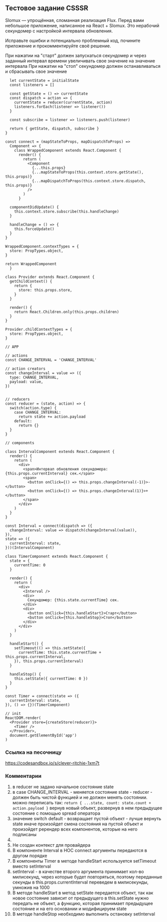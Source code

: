 ## Тестовое задание CSSSR
Slomux — упрощённая, сломанная реализация Flux.
Перед вами небольшое приложение, написанное на React + Slomux.
Это нерабочий секундомер с настройкой интервала обновления.

Исправьте ошибки и потенциально проблемный код, почините приложение и прокомментируйте своё решение.

При нажатии на "старт" должен запускаться секундомер и через заданный интервал времени увеличивать свое значение на значение интервала
При нажатии на "стоп" секундомер должен останавливаться и сбрасывать свое значение

```const createStore = (reducer, initialState) => {
  let currentState = initialState
  const listeners = []

  const getState = () => currentState
  const dispatch = action => {
    currentState = reducer(currentState, action)
    listeners.forEach(listener => listener())
  }

  const subscribe = listener => listeners.push(listener)

  return { getState, dispatch, subscribe }
}

const connect = (mapStateToProps, mapDispatchToProps) =>
  Component => {
    class WrappedComponent extends React.Component {
      render() {
        return (
          <Component
            {...this.props}
            {...mapStateToProps(this.context.store.getState(), this.props)}
            {...mapDispatchToProps(this.context.store.dispatch, this.props)}
          />
        )
      }

  componentDidUpdate() {
    this.context.store.subscribe(this.handleChange)
  }

  handleChange = () => {
    this.forceUpdate()
  }
}

WrappedComponent.contextTypes = {
  store: PropTypes.object,
}

return WrappedComponent
  }

class Provider extends React.Component {
  getChildContext() {
    return {
      store: this.props.store,
    }
  }
  
  render() {
    return React.Children.only(this.props.children)
  }
}

Provider.childContextTypes = {
  store: PropTypes.object,
}

// APP

// actions
const CHANGE_INTERVAL = 'CHANGE_INTERVAL'

// action creators
const changeInterval = value => ({
  type: CHANGE_INTERVAL,
  payload: value,
})


// reducers
const reducer = (state, action) => {
  switch(action.type) {
    case CHANGE_INTERVAL:
      return state += action.payload
    default:
      return {}
  }
}

// components

class IntervalComponent extends React.Component {
  render() {
    return (
      <div>
        <span>Интервал обновления секундомера: {this.props.currentInterval} сек.</span>
        <span>
          <button onClick={() => this.props.changeInterval(-1)}>-</button>
          <button onClick={() => this.props.changeInterval(1)}>+</button>
        </span>
      </div>
    )
  }
}

const Interval = connect(dispatch => ({
  changeInterval: value => dispatch(changeInterval(value)),
}),
state => ({
  currentInterval: state,
}))(IntervalComponent)

class TimerComponent extends React.Component {
  state = {
    currentTime: 0
  }

  render() {
    return (
      <div>
        <Interval />
        <div>
          Секундомер: {this.state.currentTime} сек.
        </div>
        <div>
          <button onClick={this.handleStart}>Старт</button>
          <button onClick={this.handleStop}>Стоп</button>
        </div>
      </div>
    )
  }

  handleStart() {
    setTimeout(() => this.setState({
      currentTime: this.state.currentTime + this.props.currentInterval,
    }), this.props.currentInterval)
  }
  
  handleStop() {
    this.setState({ currentTime: 0 })
  }
}

const Timer = connect(state => ({
  currentInterval: state,
}), () => {})(TimerComponent)

// init
ReactDOM.render(
  <Provider store={createStore(reducer)}>
    <Timer />
  </Provider>,
  document.getElementById('app')
)
```

### Ссылка на песочницу
https://codesandbox.io/s/clever-ritchie-1xm7t
### Комментарии
1) в reducer не задано начальное состояние state
2) в case CHANGE_INTERVAL - меняется состояние state - reducer - должен быть чистой функцией
и не должен менять состоянии. можно переписать так:
`return {
  ...state,
  count: state.count + action.payload
}`
вернув новый объект, развернув в нем предыдущее состояние с помощью spread оператора
3) значение switch default - возвращает пустой объект - лучше вернуть state иначе произойдет смена состояния на пустой объект и произойдет ререндер всех компонентов, которые на него подписаны
4)  
5) Не создан контекст для провайдера
6) В компоненте Interval в HOC connect аргументы передаются в другом порядке
7) В компоненты Timer в методе handleStart используется setTimeout вместо setInterval
8) setInterval - в качестве второго аргумента принимает кол-во милисекунд, через которые будет повторяться, поэтому переданные секунды в this.props.currentInterval переведем в милисекунды, умножив на 1000
9) В методе handleStart в метод setState передается объект, так как новое состояние зависит от предыдущего в this.setState
  нужно передать не объект, а функцию, которая принимает предыдущее состояние и на его основании и модифицируем state
10) В методе handleStop необходимо выполнить остановку setInterval
